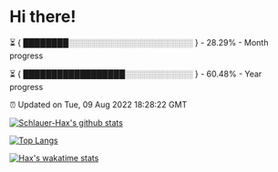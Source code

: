 # Hi there!

⏳ { ████████░░░░░░░░░░░░░░░░░░░░░░ } - 28.29% - Month progress

⏳ { ██████████████████░░░░░░░░░░░░ } - 60.48% - Year progress

⏰ Updated on Tue, 09 Aug 2022 18:28:22 GMT


[![Schlauer-Hax's github stats](https://github-readme-stats.vercel.app/api?username=Schlauer-Hax&show_icons=true&theme=dark&count_private=true)](https://github.com/Schlauer-Hax)


[![Top Langs](https://github-readme-stats.vercel.app/api/top-langs/?username=Schlauer-Hax&layout=compact&theme=dark)](https://github.com/Schlauer-Hax?tab=repositories)


[![Hax's wakatime stats](https://github-readme-stats.vercel.app/api/wakatime?username=Hax&theme=dark)](https://wakatime.com/@Hax)

